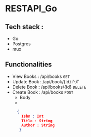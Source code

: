 # RESTAPI_Go
## Tech stack :
- Go 
- Postgres
- mux

## Functionalities
- View Books  : /api/books `GET`
- Update Book : /api/book/{id} `PUT`
- Delete Book : /api/books/{id} `DELETE`
- Create Book : /api/books `POST`
  - Body
  - 
  ```json
    {
      Isbn : Int
      Title : String
      Author : String
     }
  ```
